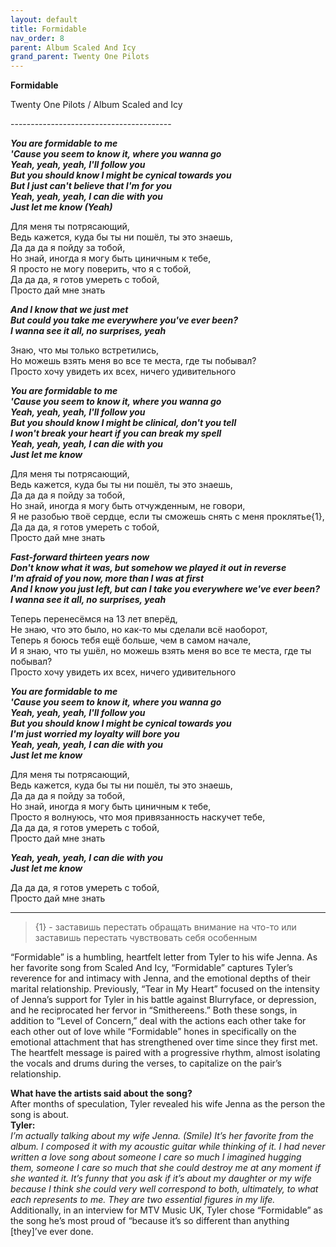 ```yaml
---  
layout: default  
title: Formidable  
nav_order: 8  
parent: Album Scaled And Icy  
grand_parent: Twenty One Pilots  
---  
```


**Formidable**
<p>
Twenty One Pilots / Album Scaled and Icy
</p>  
----------------------------------------

**_You are formidable to me  
'Cause you seem to know it, where you wanna go  
Yeah, yeah, yeah, I'll follow you  
But you should know I might be cynical towards you  
But I just can't believe that I'm for you  
Yeah, yeah, yeah, I can die with you  
Just let me know (Yeah)_**  

Для меня ты потрясающий,  
Ведь кажется, куда бы ты ни пошёл, ты это знаешь,  
Да да да я пойду за тобой,  
Но знай, иногда я могу быть циничным к тебе,  
Я просто не могу поверить, что я с тобой,  
Да да да, я готов умереть с тобой,  
Просто дай мне знать  

**_And I know that we just met  
But could you take me everywhere you've ever been?  
I wanna see it all, no surprises, yeah_**  

Знаю, что мы только встретились,  
Но можешь взять меня во все те места, где ты побывал?  
Просто хочу увидеть их всех, ничего удивительного  

**_You are formidable to me  
'Cause you seem to know it, where you wanna go  
Yeah, yeah, yeah, I'll follow you  
But you should know I might bе clinical, don't you tell  
I won't break your heart if you can brеak my spell  
Yeah, yeah, yeah, I can die with you  
Just let me know_**  

Для меня ты потрясающий,  
Ведь кажется, куда бы ты ни пошёл, ты это знаешь,  
Да да да я пойду за тобой,  
Но знай, иногда я могу быть отчужденным, не говори,  
Я не разобью твоё сердце, если ты сможешь снять с меня проклятье{1},  
Да да да, я готов умереть с тобой,  
Просто дай мне знать  

**_Fast-forward thirteen years now  
Don't know what it was, but somehow we played it out in reverse  
I'm afraid of you now, more than I was at first  
And I know you just left, but can I take you everywhere we've ever been?  
I wanna see it all, no surprises, yeah_**  

Теперь перенесёмся на 13 лет вперёд,  
Не знаю, что это было, но как-то мы сделали всё наоборот,  
Теперь я боюсь тебя ещё больше, чем в самом начале,  
И я знаю, что ты ушёл, но можешь взять меня во все те места, где ты побывал?  
Просто хочу увидеть их всех, ничего удивительного  

**_You are formidable to me  
'Cause you seem to know it, where you wanna go  
Yeah, yeah, yeah, I'll follow you  
But you should know I might be cynical towards you  
I'm just worried my loyalty will bore you  
Yeah, yeah, yeah, I can die with you  
Just let me know_**  

Для меня ты потрясающий,  
Ведь кажется, куда бы ты ни пошёл, ты это знаешь,  
Да да да я пойду за тобой,  
Но знай, иногда я могу быть циничным к тебе,  
Просто я волнуюсь, что моя привязанность наскучет тебе,  
Да да да, я готов умереть с тобой,  
Просто дай мне знать  

**_Yeah, yeah, yeah, I can die with you  
Just let me know_**  

Да да да, я готов умереть с тобой,  
Просто дай мне знать  

- - -

> {1} - заставишь перестать обращать внимание на что-то или заставишь перестать чувствовать себя особенным

“Formidable” is a humbling, heartfelt letter from Tyler to his wife Jenna. As her favorite song from Scaled And Icy, “Formidable” captures Tyler’s reverence for and intimacy with Jenna, and the emotional depths of their marital relationship. Previously, “Tear in My Heart” focused on the intensity of Jenna’s support for Tyler in his battle against Blurryface, or depression, and he reciprocated her fervor in “Smithereens.” Both these songs, in addition to “Level of Concern,” deal with the actions each other take for each other out of love while “Formidable” hones in specifically on the emotional attachment that has strengthened over time since they first met. The heartfelt message is paired with a progressive rhythm, almost isolating the vocals and drums during the verses, to capitalize on the pair’s relationship.  

**What have the artists said about the song?**  
After months of speculation, Tyler revealed his wife Jenna as the person the song is about.  
**Tyler:**  
_I’m actually talking about my wife Jenna. (Smile) It’s her favorite from the album. I composed it with my acoustic guitar while thinking of it. I had never written a love song about someone I care so much I imagined hugging them, someone I care so much that she could destroy me at any moment if she wanted it. It’s funny that you ask if it’s about my daughter or my wife because I think she could very well correspond to both, ultimately, to what each represents to me. They are two essential figures in my life._  
Additionally, in an interview for MTV Music UK, Tyler chose “Formidable” as the song he’s most proud of “because it’s so different than anything [they]’ve ever done.  

